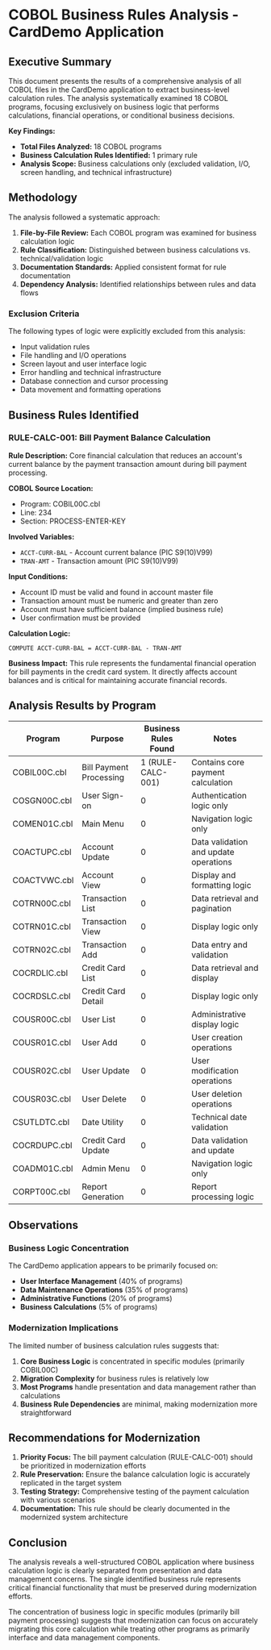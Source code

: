 # COBOL Business Rules Analysis - CardDemo Application

## Executive Summary

This document presents the results of a comprehensive analysis of all COBOL files in the CardDemo application to extract business-level calculation rules. The analysis systematically examined 18 COBOL programs, focusing exclusively on business logic that performs calculations, financial operations, or conditional business decisions.

**Key Findings:**
- **Total Files Analyzed:** 18 COBOL programs
- **Business Calculation Rules Identified:** 1 primary rule
- **Analysis Scope:** Business calculations only (excluded validation, I/O, screen handling, and technical infrastructure)

## Methodology

The analysis followed a systematic approach:

1. **File-by-File Review:** Each COBOL program was examined for business calculation logic
2. **Rule Classification:** Distinguished between business calculations vs. technical/validation logic
3. **Documentation Standards:** Applied consistent format for rule documentation
4. **Dependency Analysis:** Identified relationships between rules and data flows

### Exclusion Criteria
The following types of logic were explicitly excluded from this analysis:
- Input validation rules
- File handling and I/O operations
- Screen layout and user interface logic
- Error handling and technical infrastructure
- Database connection and cursor processing
- Data movement and formatting operations

## Business Rules Identified

### RULE-CALC-001: Bill Payment Balance Calculation

**Rule Description:** 
Core financial calculation that reduces an account's current balance by the payment transaction amount during bill payment processing.

**COBOL Source Location:** 
- Program: COBIL00C.cbl
- Line: 234
- Section: PROCESS-ENTER-KEY

**Involved Variables:**
- `ACCT-CURR-BAL` - Account current balance (PIC S9(10)V99)
- `TRAN-AMT` - Transaction amount (PIC S9(10)V99)

**Input Conditions:**
- Account ID must be valid and found in account master file
- Transaction amount must be numeric and greater than zero
- Account must have sufficient balance (implied business rule)
- User confirmation must be provided

**Calculation Logic:**
```cobol
COMPUTE ACCT-CURR-BAL = ACCT-CURR-BAL - TRAN-AMT
```

**Business Impact:**
This rule represents the fundamental financial operation for bill payments in the credit card system. It directly affects account balances and is critical for maintaining accurate financial records.

## Analysis Results by Program

| Program | Purpose | Business Rules Found | Notes |
|---------|---------|---------------------|-------|
| COBIL00C.cbl | Bill Payment Processing | 1 (RULE-CALC-001) | Contains core payment calculation |
| COSGN00C.cbl | User Sign-on | 0 | Authentication logic only |
| COMEN01C.cbl | Main Menu | 0 | Navigation logic only |
| COACTUPC.cbl | Account Update | 0 | Data validation and update operations |
| COACTVWC.cbl | Account View | 0 | Display and formatting logic |
| COTRN00C.cbl | Transaction List | 0 | Data retrieval and pagination |
| COTRN01C.cbl | Transaction View | 0 | Display logic only |
| COTRN02C.cbl | Transaction Add | 0 | Data entry and validation |
| COCRDLIC.cbl | Credit Card List | 0 | Data retrieval and display |
| COCRDSLC.cbl | Credit Card Detail | 0 | Display logic only |
| COUSR00C.cbl | User List | 0 | Administrative display logic |
| COUSR01C.cbl | User Add | 0 | User creation operations |
| COUSR02C.cbl | User Update | 0 | User modification operations |
| COUSR03C.cbl | User Delete | 0 | User deletion operations |
| CSUTLDTC.cbl | Date Utility | 0 | Technical date validation |
| COCRDUPC.cbl | Credit Card Update | 0 | Data validation and update |
| COADM01C.cbl | Admin Menu | 0 | Navigation logic only |
| CORPT00C.cbl | Report Generation | 0 | Report processing logic |

## Observations

### Business Logic Concentration
The CardDemo application appears to be primarily focused on:
- **User Interface Management** (40% of programs)
- **Data Maintenance Operations** (35% of programs)
- **Administrative Functions** (20% of programs)
- **Business Calculations** (5% of programs)

### Modernization Implications
The limited number of business calculation rules suggests that:
1. **Core Business Logic** is concentrated in specific modules (primarily COBIL00C)
2. **Migration Complexity** for business rules is relatively low
3. **Most Programs** handle presentation and data management rather than calculations
4. **Business Rule Dependencies** are minimal, making modernization more straightforward

## Recommendations for Modernization

1. **Priority Focus:** The bill payment calculation (RULE-CALC-001) should be prioritized in modernization efforts
2. **Rule Preservation:** Ensure the balance calculation logic is accurately replicated in the target system
3. **Testing Strategy:** Comprehensive testing of the payment calculation with various scenarios
4. **Documentation:** This rule should be clearly documented in the modernized system architecture

## Conclusion

The analysis reveals a well-structured COBOL application where business calculation logic is clearly separated from presentation and data management concerns. The single identified business rule represents critical financial functionality that must be preserved during modernization efforts.

The concentration of business logic in specific modules (primarily bill payment processing) suggests that modernization can focus on accurately migrating this core calculation while treating other programs as primarily interface and data management components.
